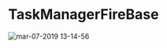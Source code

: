 # TaskManagerFireBase


![mar-07-2019 13-14-56](https://user-images.githubusercontent.com/43769680/53979176-107aa780-40db-11e9-9bd6-6a6758abe446.gif)

